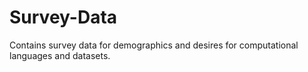 # Survey-Data
Contains survey data for demographics and desires for computational languages and datasets.
